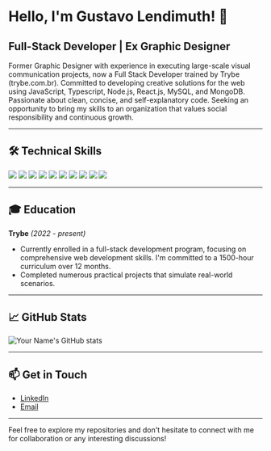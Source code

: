 
# Hello, I'm Gustavo Lendimuth! 👋

## Full-Stack Developer | Ex Graphic Designer

Former Graphic Designer with experience in executing large-scale visual communication projects, now a Full Stack Developer trained by Trybe (trybe.com.br). Committed
to developing creative solutions for the web using JavaScript, Typescript, Node.js, React.js, MySQL, and MongoDB. Passionate about clean, concise, and self-explanatory
code. Seeking an opportunity to bring my skills to an organization that values social responsibility and continuous growth.

---

## 🛠️ Technical Skills

![](https://img.shields.io/badge/JavaScript-F7DF1E?style=for-the-badge&logo=javascript&logoColor=black)
![](https://img.shields.io/badge/HTML5-E34F26?style=for-the-badge&logo=html5&logoColor=white)
![](https://img.shields.io/badge/CSS3-1572B6?style=for-the-badge&logo=css3&logoColor=white)
![](https://img.shields.io/badge/Node.js-43853D?style=for-the-badge&logo=node.js&logoColor=white)
![](https://img.shields.io/badge/React-20232A?style=for-the-badge&logo=react&logoColor=61DAFB)
![](https://img.shields.io/badge/Express.js-404D59?style=for-the-badge)
![](https://img.shields.io/badge/MySQL-4479A1?style=for-the-badge&logo=mysql&logoColor=white)
![](https://img.shields.io/badge/MongoDB-316192?style=for-the-badge&logo=mongodb&logoColor=white)
![](https://img.shields.io/badge/Git-F05032?style=for-the-badge&logo=git&logoColor=white)
![](https://img.shields.io/badge/Docker-2496ED?style=for-the-badge&logo=docker&logoColor=white)

---

## 🎓 Education

**Trybe** _(2022 - present)_
- Currently enrolled in a full-stack development program, focusing on comprehensive web development skills. I'm committed to a 1500-hour curriculum over 12 months.
- Completed numerous practical projects that simulate real-world scenarios.

---

## 📈 GitHub Stats

![Your Name's GitHub stats](https://github-readme-stats.vercel.app/api?username=gustavolendimuth&show_icons=true&theme=tokyonight)

---

## 📫 Get in Touch

- [LinkedIn](https://www.linkedin.com/in/gustavolendimuth/?locale=en_US)
- [Email](gustavolendimuth@gmail.com)

---

Feel free to explore my repositories and don't hesitate to connect with me for collaboration or any interesting discussions!

